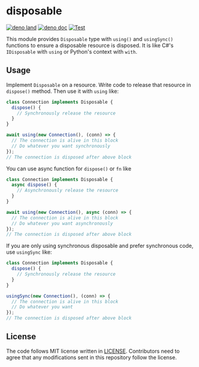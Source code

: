 # disposable

[![deno land](http://img.shields.io/badge/available%20on-deno.land/x-lightgrey.svg?logo=deno)](https://deno.land/x/disposable)
[![deno doc](https://doc.deno.land/badge.svg)](https://doc.deno.land/https/deno.land/x/disposable/mod.ts)
[![Test](https://github.com/lambdalisue/deno-disposable/actions/workflows/test.yml/badge.svg)](https://github.com/lambdalisue/deno-disposable/actions/workflows/test.yml)

This module provides `Disposable` type with `using()` and `usingSync()`
functions to ensure a disposable resource is disposed. It is like C#'s
`IDisposable` with `using` or Python's context with `with`.

## Usage

Implement `Disposable` on a resource. Write code to release that resource in
`dispose()` method. Then use it with `using` like:

```typescript
class Connection implements Disposable {
  dispose() {
    // Synchronously release the resource
  }
}

await using(new Connection(), (conn) => {
  // The connection is alive in this block
  // Do whatever you want synchronously
});
// The connection is disposed after above block
```

You can use async function for `dispose()` or `fn` like

```typescript
class Connection implements Disposable {
  async dispose() {
    // Asynchronously release the resource
  }
}

await using(new Connection(), async (conn) => {
  // The connection is alive in this block
  // Do whatever you want asynchronously
});
// The connection is disposed after above block
```

If you are only using synchronous disposable and prefer synchronous code, use
`usingSync` like:

```typescript
class Connection implements Disposable {
  dispose() {
    // Synchronously release the resource
  }
}

usingSync(new Connection(), (conn) => {
  // The connection is alive in this block
  // Do whatever you want
});
// The connection is disposed after above block
```

## License

The code follows MIT license written in [LICENSE](./LICENSE). Contributors need
to agree that any modifications sent in this repository follow the license.
